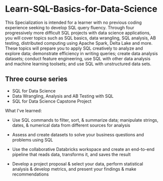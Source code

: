 # Learn-SQL-Basics-for-Data-Science
This Specialization is intended for a learner with no previous coding experience seeking to develop SQL query fluency. Through four progressively more difficult SQL projects with data science applications, you will cover topics such as SQL basics, data wrangling, SQL analysis, AB testing, distributed computing using Apache Spark, Delta Lake and more. These topics will prepare you to apply SQL creatively to analyze and explore data; demonstrate efficiency in writing queries; create data analysis datasets; conduct feature engineering, use SQL with other data analysis and machine learning toolsets; and use SQL with unstructured data sets. 
## Three course series
- SQL for Data Science
- Data Wrangling, Analysis and AB Testing with SQL
- SQL for Data Science Capstone Project

What I've learned:

- Use SQL commands to filter, sort, & summarize data; manipulate strings, dates, & numerical data from different sources for analysis

- Assess and create datasets to solve your business questions and problems using SQL

- Use the collaborative Databricks workspace and create an end-to-end pipeline that reads data, transforms it, and saves the result

- Develop a project proposal & select your data, perform statistical analysis & develop metrics, and present your findings & make recommendations
